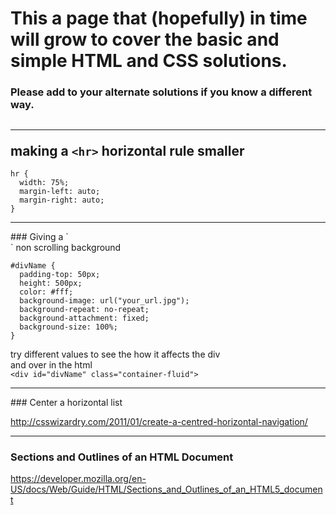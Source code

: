 # This a page that (hopefully) in time will grow to cover the basic and simple HTML and CSS solutions. 
### Please add to your alternate solutions if you know a different way.

## <hr> making a `<hr>` horizontal rule smaller
    hr {
      width: 75%;
      margin-left: auto;
      margin-right: auto;
    }
<hr>
### Giving a `<div>` non scrolling background 


    #divName {
      padding-top: 50px;
      height: 500px;
      color: #fff;
      background-image: url("your_url.jpg");
      background-repeat: no-repeat;
      background-attachment: fixed;
      background-size: 100%;
    }
try different values to see the how it affects the div<br> 
and over in the html<br>
    `<div id="divName" class="container-fluid">`
<hr>
### Center a horizontal list

http://csswizardry.com/2011/01/create-a-centred-horizontal-navigation/
<hr>

### Sections and Outlines of an HTML Document

https://developer.mozilla.org/en-US/docs/Web/Guide/HTML/Sections_and_Outlines_of_an_HTML5_document
